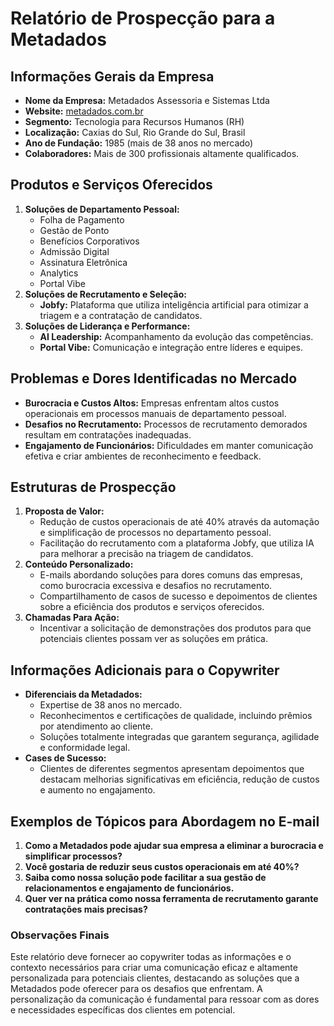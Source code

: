 # Relatório de Prospecção para a Metadados

## Informações Gerais da Empresa
- **Nome da Empresa:** Metadados Assessoria e Sistemas Ltda
- **Website:** [metadados.com.br](http://www.metadados.com.br)
- **Segmento:** Tecnologia para Recursos Humanos (RH)
- **Localização:** Caxias do Sul, Rio Grande do Sul, Brasil
- **Ano de Fundação:** 1985 (mais de 38 anos no mercado)
- **Colaboradores:** Mais de 300 profissionais altamente qualificados.

## Produtos e Serviços Oferecidos
1. **Soluções de Departamento Pessoal:**
   - Folha de Pagamento
   - Gestão de Ponto
   - Benefícios Corporativos
   - Admissão Digital
   - Assinatura Eletrônica
   - Analytics
   - Portal Vibe
2. **Soluções de Recrutamento e Seleção:**
   - **Jobfy:** Plataforma que utiliza inteligência artificial para otimizar a triagem e a contratação de candidatos.
3. **Soluções de Liderança e Performance:**
   - **AI Leadership:** Acompanhamento da evolução das competências.
   - **Portal Vibe:** Comunicação e integração entre líderes e equipes.

## Problemas e Dores Identificadas no Mercado
- **Burocracia e Custos Altos:** Empresas enfrentam altos custos operacionais em processos manuais de departamento pessoal.
- **Desafios no Recrutamento:** Processos de recrutamento demorados resultam em contratações inadequadas.
- **Engajamento de Funcionários:** Dificuldades em manter comunicação efetiva e criar ambientes de reconhecimento e feedback.

## Estruturas de Prospecção
1. **Proposta de Valor:**
   - Redução de custos operacionais de até 40% através da automação e simplificação de processos no departamento pessoal.
   - Facilitação do recrutamento com a plataforma Jobfy, que utiliza IA para melhorar a precisão na triagem de candidatos.
2. **Conteúdo Personalizado:**
   - E-mails abordando soluções para dores comuns das empresas, como burocracia excessiva e desafios no recrutamento.
   - Compartilhamento de casos de sucesso e depoimentos de clientes sobre a eficiência dos produtos e serviços oferecidos.
3. **Chamadas Para Ação:**
   - Incentivar a solicitação de demonstrações dos produtos para que potenciais clientes possam ver as soluções em prática.

## Informações Adicionais para o Copywriter
- **Diferenciais da Metadados:**
   - Expertise de 38 anos no mercado.
   - Reconhecimentos e certificações de qualidade, incluindo prêmios por atendimento ao cliente.
   - Soluções totalmente integradas que garantem segurança, agilidade e conformidade legal.
- **Cases de Sucesso:**
   - Clientes de diferentes segmentos apresentam depoimentos que destacam melhorias significativas em eficiência, redução de custos e aumento no engajamento.

## Exemplos de Tópicos para Abordagem no E-mail
1. **Como a Metadados pode ajudar sua empresa a eliminar a burocracia e simplificar processos?**
2. **Você gostaria de reduzir seus custos operacionais em até 40%?**
3. **Saiba como nossa solução pode facilitar a sua gestão de relacionamentos e engajamento de funcionários.**
4. **Quer ver na prática como nossa ferramenta de recrutamento garante contratações mais precisas?**

### Observações Finais
Este relatório deve fornecer ao copywriter todas as informações e o contexto necessários para criar uma comunicação eficaz e altamente personalizada para potenciais clientes, destacando as soluções que a Metadados pode oferecer para os desafios que enfrentam. A personalização da comunicação é fundamental para ressoar com as dores e necessidades específicas dos clientes em potencial.